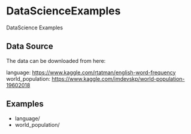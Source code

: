 # DataScienceExamples
DataScience Examples

## Data Source

The data can be downloaded from here:

language: https://www.kaggle.com/rtatman/english-word-frequency
world_population: https://www.kaggle.com/imdevskp/world-population-19602018

## Examples

* language/
* world_population/
